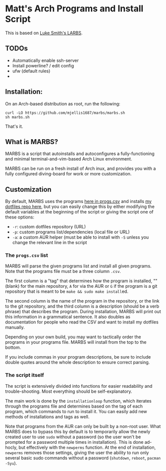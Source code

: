 # Matt's Arch Programs and Install Script

This is based on [Luke Smith's LARBS](larbs.xyz).

## TODOs

- Automatically enable ssh-server
- Install powerline? / edit config
- ufw (default rules)
-

## Installation:

On an Arch-based distribution as root, run the following:

```
curl -LO https://github.com/mjellis1687/marbs/marbs.sh
sh marbs.sh
```

That's it.

## What is MARBS?

MARBS is a script that autoinstalls and autoconfigures a fully-functioning
and minimal terminal-and-vim-based Arch Linux environment.

MARBS can be run on a fresh install of Arch inux, and provides you
with a fully configured diving-board for work or more customization.

## Customization

By default, MARBS uses the programs [here in progs.csv](progs.csv) and installs
[my dotfiles repo here](https://github.com/mjellis1687/dotfiles), but you can
easily change this by either modifying the default variables at the
beginning of the script or giving the script one of these options:

- `-r`: custom dotfiles repository (URL)
- `-p`: custom programs list/dependencies (local file or URL)
- `-a`: a custom AUR helper (must be able to install with `-S` unless you
  change the relevant line in the script

### The `progs.csv` list

MARBS will parse the given programs list and install all given programs. Note
that the programs file must be a three column `.csv`.

The first column is a "tag" that determines how the program is installed, ""
(blank) for the main repository, `A` for via the AUR or `G` if the program is a
git repository that is meant to be `make && sudo make install`ed.

The second column is the name of the program in the repository, or the link to
the git repository, and the third column is a description (should be a verb
phrase) that describes the program. During installation, MARBS will print out
this information in a grammatical sentence. It also doubles as documentation
for people who read the CSV and want to install my dotfiles manually.

Depending on your own build, you may want to tactically order the programs in
your programs file. MARBS will install from the top to the bottom.

If you include commas in your program descriptions, be sure to include double
quotes around the whole description to ensure correct parsing.

### The script itself

The script is extensively divided into functions for easier readability and
trouble-shooting. Most everything should be self-explanatory.

The main work is done by the `installationloop` function, which iterates
through the programs file and determines based on the tag of each program,
which commands to run to install it. You can easily add new methods of
installations and tags as well.

Note that programs from the AUR can only be built by a non-root user. What
MARBS does to bypass this by default is to temporarily allow the newly created
user to use `sudo` without a password (so the user won't be prompted for a
password multiple times in installation). This is done ad-hocly, but
effectively with the `newperms` function. At the end of installation,
`newperms` removes those settings, giving the user the ability to run only
several basic sudo commands without a password (`shutdown`, `reboot`,
`pacman -Syu`).
